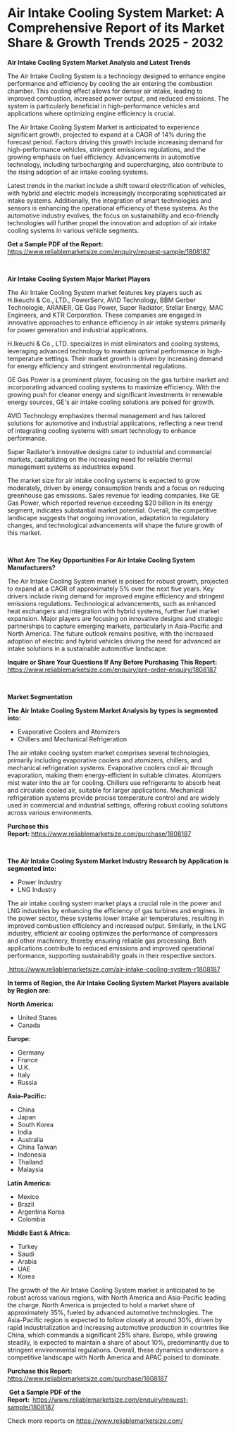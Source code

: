 <p><h1>Air Intake Cooling System Market: A Comprehensive Report of its Market Share & Growth Trends 2025 - 2032</h1></p><p><strong>Air Intake Cooling System Market Analysis and Latest Trends</strong></p>
<p><p>The Air Intake Cooling System is a technology designed to enhance engine performance and efficiency by cooling the air entering the combustion chamber. This cooling effect allows for denser air intake, leading to improved combustion, increased power output, and reduced emissions. The system is particularly beneficial in high-performance vehicles and applications where optimizing engine efficiency is crucial.</p><p>The Air Intake Cooling System Market is anticipated to experience significant growth, projected to expand at a CAGR of 14% during the forecast period. Factors driving this growth include increasing demand for high-performance vehicles, stringent emissions regulations, and the growing emphasis on fuel efficiency. Advancements in automotive technology, including turbocharging and supercharging, also contribute to the rising adoption of air intake cooling systems.</p><p>Latest trends in the market include a shift toward electrification of vehicles, with hybrid and electric models increasingly incorporating sophisticated air intake systems. Additionally, the integration of smart technologies and sensors is enhancing the operational efficiency of these systems. As the automotive industry evolves, the focus on sustainability and eco-friendly technologies will further propel the innovation and adoption of air intake cooling systems in various vehicle segments.</p></p>
<p><strong>Get a Sample PDF of the Report:&nbsp;</strong> <a href="https://www.reliablemarketsize.com/enquiry/request-sample/1808187?utm_campaign=1991&utm_medium=2&utm_source=Github&utm_content=ia&utm_term=19022025&utm_id=air-intake-cooling-system">https://www.reliablemarketsize.com/enquiry/request-sample/1808187</a></p>
<p>&nbsp;</p>
<p><strong>Air Intake Cooling System Major Market Players</strong></p>
<p><p>The Air Intake Cooling System market features key players such as H.Ikeuchi & Co., LTD., PowerServ, AVID Technology, BBM Gerber Technologie, ARANER, GE Gas Power, Super Radiator, Stellar Energy, MAC Engineers, and KTR Corporation. These companies are engaged in innovative approaches to enhance efficiency in air intake systems primarily for power generation and industrial applications.</p><p>H.Ikeuchi & Co., LTD. specializes in mist eliminators and cooling systems, leveraging advanced technology to maintain optimal performance in high-temperature settings. Their market growth is driven by increasing demand for energy efficiency and stringent environmental regulations. </p><p>GE Gas Power is a prominent player, focusing on the gas turbine market and incorporating advanced cooling systems to maximize efficiency. With the growing push for cleaner energy and significant investments in renewable energy sources, GE's air intake cooling solutions are poised for growth.</p><p>AVID Technology emphasizes thermal management and has tailored solutions for automotive and industrial applications, reflecting a new trend of integrating cooling systems with smart technology to enhance performance.</p><p>Super Radiator’s innovative designs cater to industrial and commercial markets, capitalizing on the increasing need for reliable thermal management systems as industries expand.</p><p>The market size for air intake cooling systems is expected to grow moderately, driven by energy consumption trends and a focus on reducing greenhouse gas emissions. Sales revenue for leading companies, like GE Gas Power, which reported revenue exceeding $20 billion in its energy segment, indicates substantial market potential. Overall, the competitive landscape suggests that ongoing innovation, adaptation to regulatory changes, and technological advancements will shape the future growth of this market.</p></p>
<p>&nbsp;</p>
<p><strong>What Are The Key Opportunities For Air Intake Cooling System Manufacturers?</strong></p>
<p><p>The Air Intake Cooling System market is poised for robust growth, projected to expand at a CAGR of approximately 5% over the next five years. Key drivers include rising demand for improved engine efficiency and stringent emissions regulations. Technological advancements, such as enhanced heat exchangers and integration with hybrid systems, further fuel market expansion. Major players are focusing on innovative designs and strategic partnerships to capture emerging markets, particularly in Asia-Pacific and North America. The future outlook remains positive, with the increased adoption of electric and hybrid vehicles driving the need for advanced air intake solutions in a sustainable automotive landscape.</p></p>
<p><strong>Inquire or Share Your Questions If Any Before Purchasing This Report:</strong> <a href="https://www.reliablemarketsize.com/enquiry/pre-order-enquiry/1808187?utm_campaign=1991&utm_medium=2&utm_source=Github&utm_content=ia&utm_term=19022025&utm_id=air-intake-cooling-system">https://www.reliablemarketsize.com/enquiry/pre-order-enquiry/1808187</a></p>
<p>&nbsp;</p>
<p><strong>Market Segmentation</strong></p>
<p><strong>The Air Intake Cooling System Market Analysis by types is segmented into:</strong></p>
<p><ul><li>Evaporative Coolers and Atomizers</li><li>Chillers and Mechanical Refrigeration</li></ul></p>
<p><p>The air intake cooling system market comprises several technologies, primarily including evaporative coolers and atomizers, chillers, and mechanical refrigeration systems. Evaporative coolers cool air through evaporation, making them energy-efficient in suitable climates. Atomizers mist water into the air for cooling. Chillers use refrigerants to absorb heat and circulate cooled air, suitable for larger applications. Mechanical refrigeration systems provide precise temperature control and are widely used in commercial and industrial settings, offering robust cooling solutions across various environments.</p></p>
<p><strong>Purchase this Report:&nbsp;</strong><a href="https://www.reliablemarketsize.com/purchase/1808187?utm_campaign=1991&utm_medium=2&utm_source=Github&utm_content=ia&utm_term=19022025&utm_id=air-intake-cooling-system">https://www.reliablemarketsize.com/purchase/1808187</a></p>
<p>&nbsp;</p>
<p><strong>The Air Intake Cooling System Market Industry Research by Application is segmented into:</strong></p>
<p><ul><li>Power Industry</li><li>LNG Industry</li></ul></p>
<p><p>The air intake cooling system market plays a crucial role in the power and LNG industries by enhancing the efficiency of gas turbines and engines. In the power sector, these systems lower intake air temperatures, resulting in improved combustion efficiency and increased output. Similarly, in the LNG industry, efficient air cooling optimizes the performance of compressors and other machinery, thereby ensuring reliable gas processing. Both applications contribute to reduced emissions and improved operational performance, supporting sustainability goals in their respective sectors.</p></p>
<p><a href="https://www.reliablemarketsize.com/air-intake-cooling-system-r1808187?utm_campaign=1991&utm_medium=2&utm_source=Github&utm_content=ia&utm_term=19022025&utm_id=air-intake-cooling-system">&nbsp;https://www.reliablemarketsize.com/air-intake-cooling-system-r1808187</a></p>
<p><strong>In terms of Region, the Air Intake Cooling System Market Players available by Region are:</strong></p>
<p>
    <p> <strong> North America: </strong>
        <ul>
            <li>United States</li>
            <li>Canada</li>
        </ul>
        </p> 
    <p> <strong> Europe: </strong>
        <ul>
            <li>Germany</li>
            <li>France</li>
            <li>U.K.</li>
            <li>Italy</li>
            <li>Russia</li>
        </ul>
        </p> 
    <p> <strong> Asia-Pacific: </strong>
        <ul>
            <li>China</li>
            <li>Japan</li>
            <li>South Korea</li>
            <li>India</li>
            <li>Australia</li>
            <li>China Taiwan</li>
            <li>Indonesia</li>
            <li>Thailand</li>
            <li>Malaysia</li>
        </ul>
        </p> 
    <p> <strong> Latin America: </strong>
        <ul>
            <li>Mexico</li>
            <li>Brazil</li>
            <li>Argentina Korea</li>
            <li>Colombia</li>
        </ul>
        </p> 
    <p> <strong> Middle East & Africa: </strong>
        <ul>
            <li>Turkey</li>
            <li>Saudi</li>
            <li>Arabia</li>
            <li>UAE</li>
            <li>Korea</li>
        </ul>
    </p>
    </p>
<p><p>The growth of the Air Intake Cooling System market is anticipated to be robust across various regions, with North America and Asia-Pacific leading the charge. North America is projected to hold a market share of approximately 35%, fueled by advanced automotive technologies. The Asia-Pacific region is expected to follow closely at around 30%, driven by rapid industrialization and increasing automotive production in countries like China, which commands a significant 25% share. Europe, while growing steadily, is expected to maintain a share of about 10%, predominantly due to stringent environmental regulations. Overall, these dynamics underscore a competitive landscape with North America and APAC poised to dominate.</p></p>
<p><strong>Purchase this Report: </strong><a href="https://www.reliablemarketsize.com/purchase/1808187?utm_campaign=1991&utm_medium=2&utm_source=Github&utm_content=ia&utm_term=19022025&utm_id=air-intake-cooling-system">https://www.reliablemarketsize.com/purchase/1808187</a></p>
<p>&nbsp;<strong>Get a Sample PDF of the Report:&nbsp;&nbsp;</strong><a href="https://www.reliablemarketsize.com/enquiry/request-sample/1808187?utm_campaign=1991&utm_medium=2&utm_source=Github&utm_content=ia&utm_term=19022025&utm_id=air-intake-cooling-system">https://www.reliablemarketsize.com/enquiry/request-sample/1808187</a></p>
<p><strong></strong></p>
<p>Check more reports on <a href="https://www.reliablemarketsize.com/?utm_campaign=1991&utm_medium=2&utm_source=Github&utm_content=ia&utm_term=19022025&utm_id=air-intake-cooling-system">https://www.reliablemarketsize.com/</a></p>